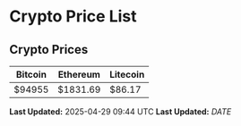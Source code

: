 # Crypto Price List

## Crypto Prices
| Bitcoin | Ethereum | Litecoin |
| ------- | -------- | -------- |
| $94955 | $1831.69 | $86.17 |
**Last Updated:** 2025-04-29 09:44 UTC
**Last Updated:** $DATE$
